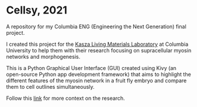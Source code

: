 # Cellsy, 2021
A repository for my Columbia ENG (Engineering the Next Generation) final project.

I created this project for the [Kasza Living Materials Laboratory](http://www.kaszalab.com) at Columbia University to help them with their research 
focusing on supracellular myosin networks and morphogenesis. 

This is a Python Graphical User Interface (GUI) created using Kivy (an open-source Python app development framework) that aims to 
highlight the different features of the myosin network in a fruit fly embryo
and compare them to cell outlines simultaneously.

Follow this [link](https://docs.google.com/presentation/d/1udb06ftbr63lLFH-rdh2sWB2qFfq_cD9SBCZ3ZxNb9s/edit?usp=sharing) for more context on the research.
